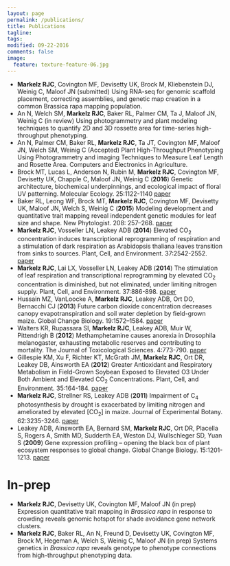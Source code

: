 ```yaml
---
layout: page
permalink: /publications/
title: Publications
tagline: 
tags: 
modified: 09-22-2016
comments: false
image:
  feature: texture-feature-06.jpg
---
```

* __Markelz RJC__, Covington MF, Devisetty UK, Brock M, Kliebenstein DJ, Weinig C, Maloof JN (submitted) Using RNA-seq for genomic scaffold placement, correcting assemblies, and genetic map creation in a common Brassica rapa mapping population.
* An N, Welch SM, __Markelz RJC__, Baker RL, Palmer CM, Ta J, Maloof JN, Weinig C (in review) Using photogrammetry and plant modeling techniques to quantify 2D and 3D rossette area for time-series high-throughput phenotyping.
* An N, Palmer CM, Baker RL, __Markelz RJC__, Ta JT, Covington MF, Maloof JN, Welch SM, Weinig C (Accepted) Plant High-Throughput Phenotyping Using Photogrammetry and imaging Techniques to Measure Leaf Length and Rosette Area. Computers and Electronics in Agriculture.
* Brock MT, Lucas L, Anderson N, Rubin M, __Markelz RJC__, Covington MF, Devisetty UK, Chapple C, Maloof JN, Weinig C (__2016__) Genetic architecture, biochemical underpinnings, and ecological impact of floral UV patterning. Molecular Ecology. 25:1122-1140 [paper](http://onlinelibrary.wiley.com/doi/10.1111/mec.13542/full)
* Baker RL, Leong WF, Brock MT, __Markelz RJC__, Covington MF, Devisetty UK, Maloof JN, Welch S, Weinig C (__2015__) Modeling development and quantitative trait mapping reveal independent genetic modules for leaf size and shape. New Phytologist. 208: 257–268. [paper](/pdfs/Baker_etal_2015.pdf)
* __Markelz RJC__, Vosseller LN, Leakey ADB (__2014__) Elevated CO<sub>2</sub> concentration induces transcriptional reprogramming of respiration and a stimulation of dark respiration as Arabidopsis thaliana leaves transition from sinks to sources. Plant, Cell, and Environment. 37:2542-2552. [paper](/pdfs/Markelz_etal_2014b.pdf)
* __Markelz RJC__, Lai LX, Vosseller LN, Leakey ADB (__2014__) The stimulation of leaf respiration and transcriptional reprogramming by elevated CO<sub>2</sub> concentration is diminished, but not eliminated, under limiting nitrogen supply. Plant, Cell, and Environment. 37:886-898. [paper](/pdfs/Markelz_etal_2014a.pdf)
*	Hussain MZ, VanLoocke A, __Markelz RJC__, Leakey ADB, Ort DO, Bernacchi CJ (__2013__) Future carbon dioxide concentration decreases canopy evapotranspiration and soil water depletion by field-grown maize. Global Change Biology. 19:1572–1584. [paper](/pdfs/Hussain_etal_2013.pdf)
*	Walters KR, Rupassara SI, __Markelz RJC__, Leakey ADB, Muir W, Pittendrigh B (__2012__) Methamphetamine causes anorexia in Drosophila melanogaster, exhausting metabolic reserves and contributing to mortality. The Journal of Toxicological Sciences. 4:773-790. [paper](/pdfs/Walters_etal_2012.pdf)
*	Gillespie KM, Xu F, Richter KT, McGrath JM, __Markelz RJC__, Ort DR, Leakey DB, Ainsworth EA (__2012__) Greater Antioxidant and Respiratory Metabolism in Field-Grown Soybean Exposed to Elevated O3 Under Both Ambient and Elevated CO<sub>2</sub> Concentrations. Plant, Cell, and Environment. 35:164-184. [paper](/pdfs/Gillespie_etal_2012.pdf)
*	__Markelz RJC__, Strellner RS, Leakey ADB (__2011__) Impairment of C<sub>4</sub> photosynthesis by drought is exacerbated by limiting nitrogen and ameliorated by elevated [CO<sub>2</sub>] in maize. Journal of Experimental Botany. 62:3235-3246. [paper](/pdfs/Markelz_etal_2011.pdf)
*	Leakey ADB, Ainsworth EA, Bernard SM, __Markelz RJC__, Ort DR, Placella S, Rogers A, Smith MD, Sudderth EA, Weston DJ, Wullschleger SD, Yuan S (__2009__) Gene expression profiling – opening the black box of plant ecosystem responses to global change. Global Change Biology. 15:1201-1213. [paper](/pdfs/Leakey_etal_2009.pdf)

# In-prep

* __Markelz RJC__, Devisetty UK, Covington MF, Maloof JN (in prep) Expression quantitative trait mapping in *Brassica rapa* in response to crowding reveals genomic hotspot for shade avoidance gene network clusters.
* __Markelz RJC__, Baker RL, An N, Freund D, Devisetty UK, Covington MF, Brock M, Hegeman A, Welch S, Weinig C, Maloof JN (in prep) Systems genetics in *Brassica rapa* reveals genotype to phenotype connections from high-throughput phenotyping data.
